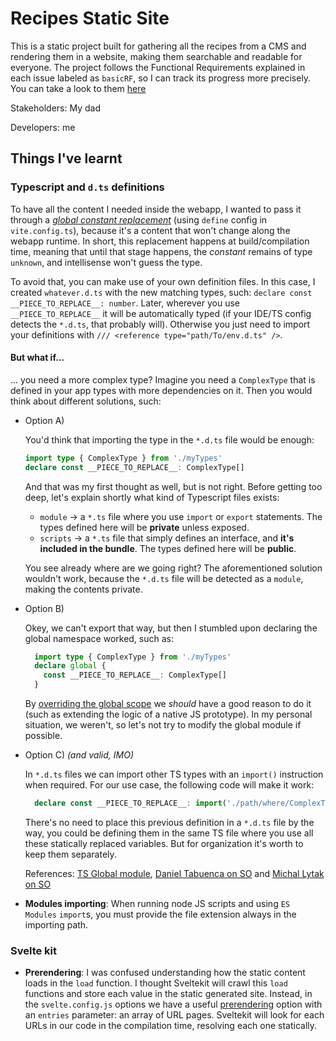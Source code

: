 # Recipes Static Site
This is a static project built for gathering all the recipes from a CMS and rendering them in a website, making them searchable and readable for everyone.
The project follows the Functional Requirements explained in each issue labeled as `basicRF`, so I can track its progress more precisely. You can take a look to them [here](https://github.com/Marcosaurios/recipes/issues?q=is%3Aopen+is%3Aissue+label%3AbasicRF)

Stakeholders: My dad

Developers: me

## Things I've learnt
### Typescript and `d.ts` definitions
To have all the content I needed inside the webapp, I wanted to pass it through a _[global constant replacement](https://vitejs.dev/config/shared-options.html#define)_ (using `define` config in `vite.config.ts`), because it's a content that won't change along the webapp runtime. In short, this replacement happens at build/compilation time, meaning that until that stage happens, the _constant_ remains of type `unknown`, and intellisense won't guess the type.

To avoid that, you can make use of your own definition files. In this case, I created `whatever.d.ts` with the new matching types, such: `declare const __PIECE_TO_REPLACE__: number`. Later, wherever you use `__PIECE_TO_REPLACE__` it will be automatically typed (if your IDE/TS config detects the `*.d.ts`, that probably will). Otherwise you just need to import your definitions with `/// <reference type="path/To/env.d.ts" />`.

#### But what if...
... you need a more complex type? Imagine you need a `ComplexType` that is defined in your app types with more dependencies on it. Then you would think about different solutions, such:

- Option A)

  You'd think that importing the type in the `*.d.ts` file would be enough:
  ```ts
  import type { ComplexType } from './myTypes'
  declare const __PIECE_TO_REPLACE__: ComplexType[]
  ```
  And that was my first thought as well, but is not right. Before getting too deep, let's explain shortly what kind of Typescript files exists: 
   - `module` &rarr; a `*.ts` file where you use `import` or `export` statements. The types defined here will be **private** unless exposed.
   - `scripts` &rarr; a `*.ts` file that simply defines an interface, and **it's included in the bundle**. The types defined here will be **public**.

  You see already where are we going right? The aforementioned solution wouldn't work, because the `*.d.ts` file will be detected as a `module`, making the contents private.

- Option B)
  
  Okey, we can't export that way, but then I stumbled upon declaring the global namespace worked, such as:
  ```ts
    import type { ComplexType } from './myTypes'
    declare global {
      const __PIECE_TO_REPLACE__: ComplexType[]
    }
  ```
  By [overriding the global scope](https://www.typescriptlang.org/docs/handbook/declaration-files/templates/global-modifying-module-d-ts.html) we _should_ have a good reason to do it (such as extending the logic of a native JS prototype). In my personal situation, we weren't, so let's not try to modify the global module if possible.

- Option C) _(and valid, IMO)_

  In `*.d.ts` files we can import other TS types with an `import()` instruction when required. For our use case, the following code will make it work: 

  ```ts
    declare const __PIECE_TO_REPLACE__: import('./path/where/ComplexType/lives').ComplexType[]
  ```
  There's no need to place this previous definition in a `*.d.ts` file by the way, you could be defining them in the same TS file where you use all these statically replaced variables. But for organization it's worth to keep them separately.

  References: [TS Global module](https://www.typescriptlang.org/docs/handbook/declaration-files/templates/global-modifying-module-d-ts.html), [Daniel Tabuenca on SO](https://stackoverflow.com/a/42257742/8703494) and [Michal Lytak on SO](https://stackoverflow.com/a/51114250/8703494)
 
  
- **Modules importing**: When running node JS scripts and using `ES Modules` `import`s, you must provide the file extension always in the importing path. 

### Svelte kit
- **Prerendering**: I was confused understanding how the static content loads in the `load` function. I thought Sveltekit will crawl this `load` functions and store each value in the static generated site. Instead, in the `svelte.config.js` options we have a useful [prerendering](https://kit.svelte.dev/docs#configuration-prerender) option with an `entries` parameter: an array of URL pages. Sveltekit will look for each URLs in our code in the compilation time, resolving each one statically.



